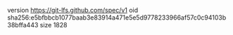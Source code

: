 version https://git-lfs.github.com/spec/v1
oid sha256:e5bfbbcb1077baab3e83914a471e5e5d9778233966af57c0c94103b38bffa443
size 1828
